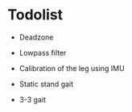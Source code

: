 # Todolist

* Deadzone
* Lowpass filter
* Calibration of the leg using IMU

* Static stand gait
* 3-3 gait
